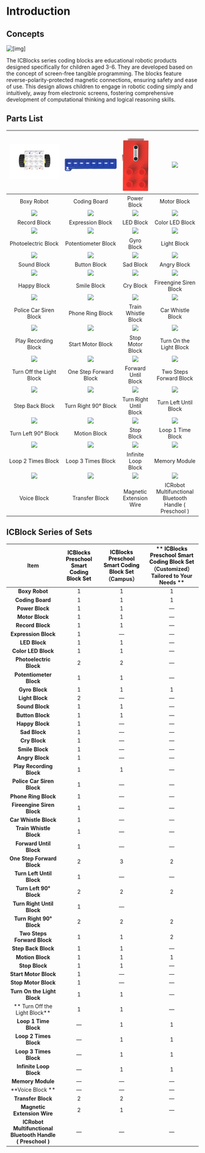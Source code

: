# Introduction
## Concepts  
 ![[img]](img/Introduction01.png)


The ICBlocks series coding blocks are educational robotic products designed specifically for children aged 3-6. They are developed based on the concept of screen-free tangible programming. The blocks feature reverse-polarity-protected magnetic connections, ensuring safety and ease of use. This design allows children to engage in robotic coding simply and intuitively, away from electronic screens, fostering comprehensive development of computational thinking and logical reasoning skills.  



## **Parts List**
| ![img](img/Introduction02.png) | <br/>![img](img/Introduction03.png) | <br/>      ![img](img/Introduction04.png) | <br/>![](https://cdn.nlark.com/yuque/0/2024/png/50993910/1732783047448-52470340-8413-4595-a4c9-f3745099af92.png)         |
| :---: | :---: | :---: | :---: |
| Boxy Robot | Coding Board | Power Block | Motor Block |
| ![](https://cdn.nlark.com/yuque/0/2024/png/50993910/1732780626253-ac410823-8e26-4d47-aef6-7ed207bb7423.png) | ![](https://cdn.nlark.com/yuque/0/2024/png/50993910/1732780836933-b940da8c-a13c-4a78-9370-99e9f84426ec.png) | ![](https://cdn.nlark.com/yuque/0/2024/png/50993910/1732780839778-72def9dd-38cd-4844-9256-dc1107f30147.png) | ![](https://cdn.nlark.com/yuque/0/2024/png/50993910/1732780850326-657040eb-0791-4136-844b-b986d254295d.png) |
| Record Block | Expression Block | LED Block | Color LED Block |
| ![](https://cdn.nlark.com/yuque/0/2024/png/50993910/1732780856710-3f2daae9-4bf8-4ed3-a8dc-3df8841abaec.png) | ![](https://cdn.nlark.com/yuque/0/2024/png/50993910/1732780859415-4f0feeb5-0c5f-4630-980d-481bddf8c94b.png) | ![](https://cdn.nlark.com/yuque/0/2024/png/50993910/1732780861714-f09164ea-3bbd-4b26-af58-12bcf1f2b381.png) | ![](https://cdn.nlark.com/yuque/0/2024/png/50993910/1732780864018-52f1df9f-82b1-484f-96c6-7cbdbf607e7e.png) |
| Photoelectric Block | Potentiometer Block | Gyro Block | Light Block |
| ![](https://cdn.nlark.com/yuque/0/2024/png/50993910/1732780867638-dc940de3-ea30-4e17-a37f-005c5a606048.png) | ![](https://cdn.nlark.com/yuque/0/2024/png/50993910/1732780876541-5a5a41e7-4d8f-42b6-a028-2ee6cad3fd6b.png) | ![](https://cdn.nlark.com/yuque/0/2024/png/50993910/1733471579126-4015a696-0a1d-491b-9ab6-7c584cfff758.png) | ![](https://cdn.nlark.com/yuque/0/2024/png/50993910/1732780891915-a16a5ca3-c6e8-4fe2-b446-dad74afd8f33.png) |
| Sound Block | Button Block | Sad Block | Angry Block |
| ![](https://cdn.nlark.com/yuque/0/2024/png/50993910/1732780946449-7acf8fa3-d3b3-4772-9ceb-916895bf050d.png) | ![](https://cdn.nlark.com/yuque/0/2024/png/50993910/1732780959513-9e7c1d75-c90a-46c2-b637-f891e6bb5a62.png) | ![](https://cdn.nlark.com/yuque/0/2024/png/50993910/1733037254393-8fd72b40-87d8-4b67-b6ab-e8340cfa55a2.png) | ![](https://cdn.nlark.com/yuque/0/2024/png/50993910/1732781105432-a0ce95cc-2dc6-49f0-80cb-e7822cf174c0.png) |
| Happy Block | Smile Block | Cry Block | Fireengine Siren Block |
| ![](https://cdn.nlark.com/yuque/0/2024/png/50993910/1732781040831-4567e009-eb63-4ddd-afbc-5361ba135ad6.png) | ![](https://cdn.nlark.com/yuque/0/2024/png/50993910/1732781043645-a8c2d6ab-efc6-4c33-ada8-cd994f9e9f41.png) | ![](https://cdn.nlark.com/yuque/0/2024/png/50993910/1732781046389-6cc0837d-076e-4354-b512-4e1a087346e9.png) | ![](https://cdn.nlark.com/yuque/0/2024/png/50993910/1732781064029-83188740-9477-4de4-9334-e231845a30c2.png) |
| Police Car Siren Block |     Phone Ring Block | Train Whistle Block | Car Whistle Block |
| ![](https://cdn.nlark.com/yuque/0/2024/png/50993910/1732781124796-ba03c4a6-bd99-4f38-a96e-068f73ca2e84.png) | ![](https://cdn.nlark.com/yuque/0/2024/png/50993910/1732781142852-24aabe73-c1f4-41db-86fc-75b478eca208.png) | ![](https://cdn.nlark.com/yuque/0/2024/png/50993910/1732781145822-bf5f12af-38d7-4c52-abd9-7afea4acd5f6.png) | ![](https://cdn.nlark.com/yuque/0/2024/png/50993910/1732781152158-953c17b7-b50f-400b-9c82-8aa2ee9850e2.png) |
| Play Recording Block | Start Motor Block | Stop Motor Block | Turn On the Light Block |
| ![](https://cdn.nlark.com/yuque/0/2024/png/50993910/1732781154474-0a34dbe8-9fbb-41ab-bf5c-0b97de5dc52e.png) | ![](https://cdn.nlark.com/yuque/0/2024/png/50993910/1732781200242-eda2cacc-a797-4bd1-b734-2e7e88b950e3.png) | ![](https://cdn.nlark.com/yuque/0/2024/png/50993910/1732781251879-0af611a9-b9f7-4a23-9a5f-59531895022d.png) | ![](https://cdn.nlark.com/yuque/0/2024/png/50993910/1732781205025-3800bf9b-3454-4f4c-8ed3-7e6466382d87.png) |
| Turn Off the Light Block | One Step Forward Block | Forward Until Block | Two Steps Forward Block |
| ![](https://cdn.nlark.com/yuque/0/2024/png/50993910/1732781207362-26af97c5-05cc-4250-b09c-dd3b54884b81.png) | ![](https://cdn.nlark.com/yuque/0/2024/png/50993910/1732781211111-e422c7c8-c680-4593-8179-305eb7ff88bd.png) | ![](https://cdn.nlark.com/yuque/0/2024/png/50993910/1732781215386-0eef2ff4-55df-4a4d-8aea-693b85658c7c.png) | ![](https://cdn.nlark.com/yuque/0/2024/png/50993910/1732781242026-177d42d6-b29d-4289-8e0a-c3b70bd28c7f.png) |
| Step Back Block | Turn Right 90° Block | Turn Right Until Block | Turn Left Until Block |
| ![](https://cdn.nlark.com/yuque/0/2024/png/50993910/1732781245202-5deddefe-2432-42a2-a2b7-3f67b0cf7d1b.png) | ![](https://cdn.nlark.com/yuque/0/2024/png/50993910/1732781260860-afa8bd60-f810-459e-a704-f0036cef9404.png) | ![](https://cdn.nlark.com/yuque/0/2024/png/50993910/1732781264708-e57e2591-9a45-4d9c-be7e-98064347cbf3.png) | ![](https://cdn.nlark.com/yuque/0/2024/png/50993910/1732781924629-c523d97e-7974-49a2-949d-2afa8f9c9827.png) |
| Turn Left 90° Block | Motion Block | Stop Block | Loop 1 Time Block |
| ![](https://cdn.nlark.com/yuque/0/2024/png/50993910/1732781978798-c92afefc-500e-40e8-b439-f243800d9989.png) | ![](https://cdn.nlark.com/yuque/0/2024/png/50993910/1732781985510-861d477c-7939-44bf-8d4e-52a1fef0d867.png) | ![](https://cdn.nlark.com/yuque/0/2024/png/50993910/1732781996673-2f3216bc-9c82-4e1c-aba9-49d8e987c33f.png) | ![](https://cdn.nlark.com/yuque/0/2024/png/50993910/1732782376401-c4b77f5a-6e05-416c-971a-b2560f67c8d9.png) |
| Loop 2 Times Block | Loop 3 Times Block | Infinite Loop Block | Memory Module |
| ![](https://cdn.nlark.com/yuque/0/2024/png/50993910/1732782613704-f4d86c98-4315-42ea-98dd-2b16f40fd713.png) | ![](https://cdn.nlark.com/yuque/0/2024/png/50993910/1732784017991-59e3784a-15d2-450e-a9c0-2c69bd406f0d.png) | ![](https://cdn.nlark.com/yuque/0/2024/png/50993910/1733474079032-21282bf8-b97c-4160-b307-f8ddc653d91f.png) | ![](https://cdn.nlark.com/yuque/0/2024/png/50993910/1732784649989-cc2a2545-b25d-4318-b487-d711eb4ddd69.png) |
| Voice Block | Transfer Block | Magnetic Extension Wire | ICRobot Multifunctional Bluetooth Handle ( Preschool ) |


## ICBlock Series of Sets
| Item |   <font style="color:rgb(0, 0, 0);">ICBlocks Preschool Smart Coding Block Set</font> |  <font style="color:rgb(0, 0, 0);">ICBlocks Preschool Smart Coding Block Set</font>（Campus）  | ** **<font style="color:rgb(0, 0, 0);">ICBlocks Preschool Smart Coding Block Set</font>**  **<br/>** （Customized）Tailored to Your Needs  ** |
| :---: | :---: | :---: | :---: |
| **Boxy Robot** | 1 | 1 | 1 |
| **Coding Board** | 1 | 1 | 1 |
| **Power Block** | 1 | 1 | — |
| **Motor Block** | 1 | 1 | — |
| **Record Block** | 1 | 1 | — |
| **Expression Block** | 1 | — | — |
| **LED Block** | 1 | 1 | — |
| **Color LED Block** | 1 | 1 | — |
| **Photoelectric Block** | 2 | 2 | — |
| **Potentiometer Block** | 1 | 1 | — |
| **Gyro Block** | 1 | 1 | 1 |
| **Light Block** | 2 | — | — |
| **Sound Block** | 1 | 1 | — |
| **Button Block** | 1 | 1 | — |
| **Happy Block** | 1 | — | — |
| **Sad Block** | 1 | — | — |
| **Cry Block** | 1 | — | — |
| **Smile Block** | 1 | — | — |
| **Angry Block** | 1 | — | — |
| **Play Recording Block** | 1 | 1 | — |
| **Police Car Siren Block** | 1 | — | — |
| **Phone Ring Block** | 1 | — | — |
| **Fireengine Siren Block** | 1 | — | — |
| **Car Whistle Block** | 1 | — | — |
| **Train Whistle Block** | 1 | — | — |
| **Forward Until Block** | 1 | — | — |
| **One Step Forward Block** | 2 | 3 | 2 |
| **Turn Left Until Block** | 1 | — | — |
| **Turn Left 90° Block** | 2 | 2 | 2 |
| **Turn Right Until Block** | 1 | — |  |
| **Turn Right 90° Block** | 2 | 2 | 2 |
| **Two Steps Forward Block** | 1 | 1 | 2 |
| **Step Back Block** | 1 | 1 | — |
| **Motion Block** | 1 | 1 | 1 |
| **Stop Block** | 1 | 1 | — |
| **Start Motor Block** | 1 | — | — |
| **Stop Motor Block** | 1 | — | — |
| **Turn On the Light Block** | 1 | 1 | — |
| ** Turn Off the Light Block** | 1 | 1 | — |
| **Loop 1 Time Block** | — | 1 | 1 |
| **Loop 2 Times Block** | — | 1 | 1 |
| **Loop 3 Times Block** | — | 1 | 1 |
| **Infinite Loop Block** | — | 1 | 1 |
| **Memory Module** | — | — | — |
| **Voice Block ** | — | — | — |
| **Transfer Block** | 2 | 2 | — |
| **Magnetic Extension Wire** | 2 | 1 | — |
| **ICRobot Multifunctional Bluetooth Handle ( Preschool )** | — | — | — |



